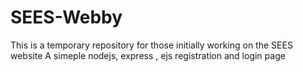 # SEES-Webby
This is a temporary repository for those initially working on the SEES website
A simeple nodejs, express , ejs registration and login page

